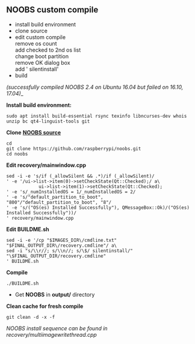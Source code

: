 NOOBS custom compile
---

- install build environment
- clone source
- edit custom compile  
	remove os count  
	add checked to 2nd os list  
	change boot partition  
	remove OK dialog box  
	add ' silentinstall'
- build  

_(successfully compiled NOOBS 2.4 on Ubuntu 16.04 but failed on 16.10, 17.04)__  

**Install build environment:**  
```
sudo apt install build-essential rsync texinfo libncurses-dev whois unzip bc qt4-linguist-tools git
```
**Clone** [**NOOBS source**](https://github.com/raspberrypi/noobs)
```
cd
git clone https://github.com/raspberrypi/noobs.git
cd noobs
```  
**Edit recovery/mainwindow.cpp**  
```
sed -i -e 's/if (_allowSilent && .*)/if (_allowSilent)/
' -e '/ui->list->item(0)->setCheckState(Qt::Checked);/ a\
            ui->list->item(1)->setCheckState(Qt::Checked);
' -e 's/_numInstalledOS = 1/_numInstalledOS = 2/
' -e 's/"default_partition_to_boot", "800"/"default_partition_to_boot", "8"/
' -e 's/("OS(es) Installed Successfully"), QMessageBox::Ok)/("OS(es) Installed Successfully"))/
' recovery/mainwindow.cpp 
```
**Edit BUILDME.sh**  
```
sed -i -e '/cp "$IMAGES_DIR\/cmdline.txt" "$FINAL_OUTPUT_DIR\/recovery.cmdline"/ a\
sed -i "s/\\r//; s/\\n//; s/\$/ silentinstall/" "\$FINAL_OUTPUT_DIR/recovery.cmdline"
' BUILDME.sh
```
**Compile**  
```
./BUILDME.sh
```
- Get **NOOBS** in **output/** directory  

**Clean cache for fresh compile**  
```
git clean -d -x -f
```
    
_NOOBS install sequence can be found in recovery/multiimagewritethread.cpp_
